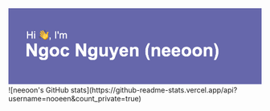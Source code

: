 <img src="header.png" alt="👋 Hi there! I'm Ngoc Nguyen (neeoon)" title="👋 Hi there! I'm Ngoc Nguyen (neeoon)"/>
![neeoon's GitHub stats](https://github-readme-stats.vercel.app/api?username=nooeen&count_private=true)
